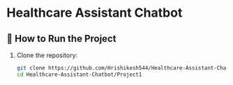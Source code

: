 # Healthcare Assistant Chatbot

## 🔹 How to Run the Project
1. Clone the repository:
   ```sh
   git clone https://github.com/Hrishikesh544/Healthcare-Assistant-Chatbot.git
   cd Healthcare-Assistant-Chatbot/Project1

